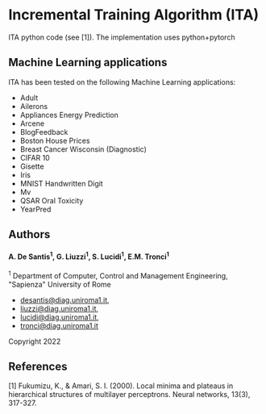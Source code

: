 # Incremental Training Algorithm (ITA)

ITA python code (see [1]). The implementation uses python+pytorch

## Machine Learning applications

ITA has been tested on the following Machine Learning applications:

- Adult
- Ailerons
- Appliances Energy Prediction
- Arcene
- BlogFeedback
- Boston House Prices
- Breast Cancer Wisconsin (Diagnostic)
- CIFAR 10
- Gisette
- Iris
- MNIST Handwritten Digit
- Mv
- QSAR Oral Toxicity
- YearPred

## Authors
#### A. De Santis<sup>1</sup>, G. Liuzzi<sup>1</sup>, S. Lucidi<sup>1</sup>, E.M. Tronci<sup>1</sup>

 <sup>1</sup> Department of Computer, Control and Management Engineering, "Sapienza" University of Rome

 - desantis@diag.uniroma1.it,
 - liuzzi@diag.uniroma1.it,
 - lucidi@diag.uniroma1.it,
 - tronci@diag.uniroma1.it

 Copyright 2022

 ## References

[1] Fukumizu, K., & Amari, S. I. (2000). Local minima and plateaus in hierarchical structures of multilayer perceptrons. Neural networks, 13(3), 317-327.
